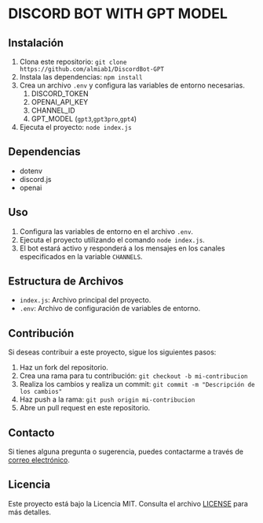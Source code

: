 # DISCORD BOT WITH GPT MODEL

## Instalación

1. Clona este repositorio: `git clone https://github.com/almiab1/DiscordBot-GPT`
2. Instala las dependencias: `npm install`
3. Crea un archivo `.env` y configura las variables de entorno necesarias.
   1. DISCORD_TOKEN
   2. OPENAI_API_KEY
   3. CHANNEL_ID
   4. GPT_MODEL (`gpt3`,`gpt3pro`,`gpt4`)
4. Ejecuta el proyecto: `node index.js`

## Dependencias

- dotenv
- discord.js
- openai

## Uso

1. Configura las variables de entorno en el archivo `.env`.
2. Ejecuta el proyecto utilizando el comando `node index.js`.
3. El bot estará activo y responderá a los mensajes en los canales especificados en la variable `CHANNELS`.

## Estructura de Archivos

- `index.js`: Archivo principal del proyecto.
- `.env`: Archivo de configuración de variables de entorno.

## Contribución

Si deseas contribuir a este proyecto, sigue los siguientes pasos:

1. Haz un fork del repositorio.
2. Crea una rama para tu contribución: `git checkout -b mi-contribucion`
3. Realiza los cambios y realiza un commit: `git commit -m "Descripción de los cambios"`
4. Haz push a la rama: `git push origin mi-contribucion`
5. Abre un pull request en este repositorio.

## Contacto

Si tienes alguna pregunta o sugerencia, puedes contactarme a través de [correo electrónico](miraabad.alejandro@gmail.com).

## Licencia

Este proyecto está bajo la Licencia MIT. Consulta el archivo [LICENSE](./LICENSE) para más detalles.